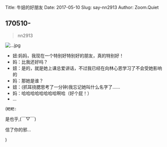 Title: 牛妞的好朋友
Date: 2017-05-10
Slug: say-nn2913
Author: Zoom.Quiet


## 170510-
> nn2913


![...jpg](http://momoko.zoomquiet.top/niuniu-albums/nn2017/170510-nn2913.jpeg?imageView2/2/w/360)


- 妞:妈妈，我现在一个特别好特别好的朋友，真的特别好！
- 妈：比我还好吗？
- 妞：是的，就是她上课总爱讲话，不过我已经在向林心恩学习了不会受她影响的
- 妈：那她是谁？
- 妞：(抓耳挠腮思考了一分钟)我忘记她叫什么名字了……
- 妈：哈哈哈哈哈哈哈哈啊哈（好个屁！）
- ...

(`粑粑:` 

是也乎,(￣▽￣)

信了你的邪...

)
